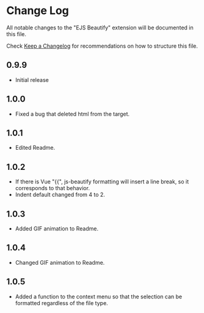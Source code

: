 # Change Log

All notable changes to the "EJS Beautify" extension will be documented in this file.

Check [Keep a Changelog](http://keepachangelog.com/) for recommendations on how to structure this file.

## 0.9.9

- Initial release

## 1.0.0

- Fixed a bug that deleted html from the target.

## 1.0.1

- Edited Readme.

## 1.0.2

- If there is Vue "{{", js-beautify formatting will insert a line break, so it corresponds to that behavior.
- Indent default changed from 4 to 2.

## 1.0.3

- Added GIF animation to Readme.

## 1.0.4

- Changed GIF animation to Readme.

## 1.0.5

- Added a function to the context menu so that the selection can be formatted regardless of the file type.
